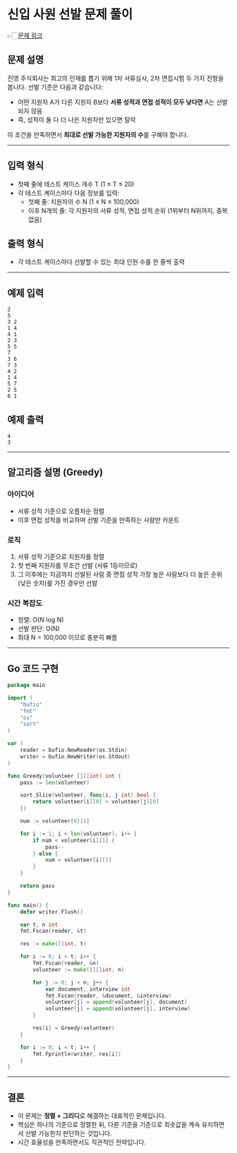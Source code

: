 # 신입 사원 선발 문제 풀이
👉🏻[문제 링크](https://www.acmicpc.net/problem/1946)

## 문제 설명

진영 주식회사는 최고의 인재를 뽑기 위해 1차 서류심사, 2차 면접시험 두 가지 전형을 봅니다. 
선발 기준은 다음과 같습니다:

- 어떤 지원자 A가 다른 지원자 B보다 **서류 성적과 면접 성적이 모두 낮다면** A는 선발되지 않음
- 즉, 성적이 둘 다 더 나은 지원자만 있으면 탈락

이 조건을 만족하면서 **최대로 선발 가능한 지원자의 수**를 구해야 합니다.

---

## 입력 형식
- 첫째 줄에 테스트 케이스 개수 T (1 ≤ T ≤ 20)
- 각 테스트 케이스마다 다음 정보를 입력:
  - 첫째 줄: 지원자의 수 N (1 ≤ N ≤ 100,000)
  - 이후 N개의 줄: 각 지원자의 서류 성적, 면접 성적 순위 (1위부터 N위까지, 중복 없음)

## 출력 형식
- 각 테스트 케이스마다 선발할 수 있는 최대 인원 수를 한 줄씩 출력

---

## 예제 입력
```
2
5
3 2
1 4
4 1
2 3
5 5
7
3 6
7 3
4 2
1 4
5 7
2 5
6 1
```

## 예제 출력
```
4
3
```

---

## 알고리즘 설명 (Greedy)

### 아이디어
- 서류 성적 기준으로 오름차순 정렬
- 이후 면접 성적을 비교하며 선발 기준을 만족하는 사람만 카운트

### 로직
1. 서류 성적 기준으로 지원자를 정렬
2. 첫 번째 지원자를 무조건 선발 (서류 1등이므로)
3. 그 이후에는 지금까지 선발된 사람 중 면접 성적 가장 높은 사람보다 더 높은 순위(낮은 숫자)를 가진 경우만 선발

### 시간 복잡도
- 정렬: O(N log N)
- 선발 판단: O(N)
- 최대 N = 100,000 이므로 충분히 빠름

---

## Go 코드 구현
```go
package main

import (
	"bufio"
	"fmt"
	"os"
	"sort"
)

var (
	reader = bufio.NewReader(os.Stdin)
	writer = bufio.NewWriter(os.Stdout)
)

func Greedy(volunteer [][]int) int {
	pass := len(volunteer)

	sort.Slice(volunteer, func(i, j int) bool {
		return volunteer[i][0] < volunteer[j][0]
	})

	num := volunteer[0][1]

	for i := 1; i < len(volunteer); i++ {
		if num < volunteer[i][1] {
			pass--
		} else {
			num = volunteer[i][1]
		}
	}

	return pass
}

func main() {
	defer writer.Flush()

	var t, n int
	fmt.Fscan(reader, &t)

	res := make([]int, t)

	for i := 0; i < t; i++ {
		fmt.Fscan(reader, &n)
		volunteer := make([][]int, n)

		for j := 0; j < n; j++ {
			var document, interview int
			fmt.Fscan(reader, &document, &interview)
			volunteer[j] = append(volunteer[j], document)
			volunteer[j] = append(volunteer[j], interview)
		}

		res[i] = Greedy(volunteer)
	}

	for i := 0; i < t; i++ {
		fmt.Fprintln(writer, res[i])
	}
}
```

---

## 결론
- 이 문제는 **정렬 + 그리디**로 해결하는 대표적인 문제입니다.
- 핵심은 하나의 기준으로 정렬한 뒤, 다른 기준을 기준으로 최솟값을 계속 유지하면서 선발 가능한지 판단하는 것입니다.
- 시간 효율성을 만족하면서도 직관적인 전략입니다.

